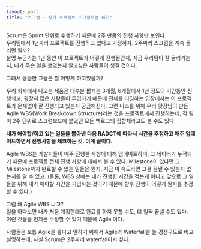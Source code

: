 ```yaml
---
layout: post
title: "스크럼 - 장기 프로젝트 스크럼처럼 하기"
---
```


Scrum은 Sprint 단위로 수행하기 때문에 2주 만큼의 진행 사항만 보인다.  
우리팀에서 1년짜리 프로젝트를 진행하고 있다고 가정하자. 2주짜리 스크럼을 계속 돌리면 될까?  
분명 누군가는 1년 동안 이 프로젝트가 어떻게 진행될건지, 지금 우리팀이 잘 굴러가는지, 내가 무슨 일을 했었는지 알고싶은 사람들이 생길 것이다.  
  
그래서 궁금한 그들은 뭘 어떻게 하고있을까?  

우리 회사에서 나오는 제품은 대부분 짧게는 3개월, 6개월에서 1년 정도의 기간동안 진행되고, 굉장히 많은 사람들이 투입되기 때문에 전체를 리딩하는 입장에서는 이 프로젝트가 문제없이 잘 진행되고 있는지 궁금해진다.  그런 니즈를 위해 우리 팟장님이 만든 Agile WBS(Work Breakdown Structure)라는 것을 프로젝트에서 진행하는데, 각 팀이 2주 단위로 스크럼보드에 붙였던 모든 백로그의 집합체라고도 볼 수도 있다.  

**내가 해야할/하고 있는 일들을 뽑아낸 다음 RADCT에 따라서 시간을 추정하고 매주 업데이트하면서 진행사항을 체크하는 것. 이게 끝이다.**  
 
Agile WBS는 개발자들이 매주 진행한 사항에 대해 업데이트하며, 그 데이터가 누적되기 때문에 프로젝트 전체 진행 사항에 대해서 볼 수 있다. Milestone이 있다면 그 Milestone까지 완료할 수 있는 일들은 뭔지, 지금 이 속도라면 그걸 끝낼 수 있는지 없는지를 알 수 있고. (물론, WBS 상에는 내가 진행한 시간을 적는게 아니고 앞으로 그 일들을 위해 내가 해야할 시간을 기입하는 것이기 때문에 향후 진행이 어떻게 될지를 추정할 수 있다.)  

그럼 왜 Agile WBS 냐고?  
일을 하다보면 내가 처음 계획한대로 완료를 하지 못할 수도, 더 일찍 끝낼 수도 있다.  
이런 것들을 언제든 수정할 수 있기 때문에 Agile 이다.  

사람들은 보통 Agile을 좋다고 말하기 위해서 Agile과 Waterfall을 늘 경쟁구도로 비교 설명하는데, 사실 Scrum은 2주짜리 waterfall이지 싶다.  

     